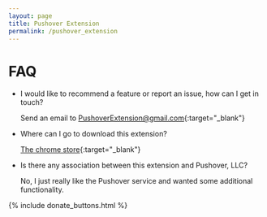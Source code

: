 ```yaml
---
layout: page
title: Pushover Extension
permalink: /pushover_extension
---
```


# FAQ

- I would like to recommend a feature or report an issue, how can I get in touch?

  Send an email to [PushoverExtension@gmail.com](mailto:PushoverExtension@gmail.com){:target="_blank"}

  
- Where can I go to download this extension?

  [The chrome store](https://chrome.google.com/webstore/detail/fcmngfmocgakhjghfmgbbhlkenccgpdh){:target="_blank"}
  
- Is there any association between this extension and Pushover, LLC?

  No, I just really like the Pushover service and wanted some additional functionality.
  
{% include donate_buttons.html %}

